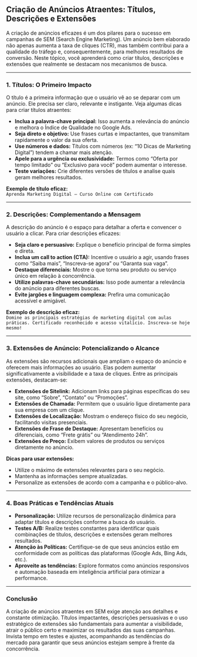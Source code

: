 
## Criação de Anúncios Atraentes: Títulos, Descrições e Extensões

A criação de anúncios eficazes é um dos pilares para o sucesso em campanhas de SEM (Search Engine Marketing). Um anúncio bem elaborado não apenas aumenta a taxa de cliques (CTR), mas também contribui para a qualidade do tráfego e, consequentemente, para melhores resultados de conversão. Neste tópico, você aprenderá como criar títulos, descrições e extensões que realmente se destacam nos mecanismos de busca.

---

### 1. Títulos: O Primeiro Impacto

O título é a primeira informação que o usuário vê ao se deparar com um anúncio. Ele precisa ser claro, relevante e instigante. Veja algumas dicas para criar títulos atraentes:

- **Inclua a palavra-chave principal:** Isso aumenta a relevância do anúncio e melhora o Índice de Qualidade no Google Ads.
- **Seja direto e objetivo:** Use frases curtas e impactantes, que transmitam rapidamente o valor da sua oferta.
- **Use números e dados:** Títulos com números (ex: “10 Dicas de Marketing Digital”) tendem a chamar mais atenção.
- **Apele para a urgência ou exclusividade:** Termos como “Oferta por tempo limitado” ou “Exclusivo para você” podem aumentar o interesse.
- **Teste variações:** Crie diferentes versões de títulos e analise quais geram melhores resultados.

**Exemplo de título eficaz:**  
`Aprenda Marketing Digital – Curso Online com Certificado`

---

### 2. Descrições: Complementando a Mensagem

A descrição do anúncio é o espaço para detalhar a oferta e convencer o usuário a clicar. Para criar descrições eficazes:

- **Seja claro e persuasivo:** Explique o benefício principal de forma simples e direta.
- **Inclua um call to action (CTA):** Incentive o usuário a agir, usando frases como “Saiba mais”, “Inscreva-se agora” ou “Garanta sua vaga”.
- **Destaque diferenciais:** Mostre o que torna seu produto ou serviço único em relação à concorrência.
- **Utilize palavras-chave secundárias:** Isso pode aumentar a relevância do anúncio para diferentes buscas.
- **Evite jargões e linguagem complexa:** Prefira uma comunicação acessível e amigável.

**Exemplo de descrição eficaz:**  
`Domine as principais estratégias de marketing digital com aulas práticas. Certificado reconhecido e acesso vitalício. Inscreva-se hoje mesmo!`

---

### 3. Extensões de Anúncio: Potencializando o Alcance

As extensões são recursos adicionais que ampliam o espaço do anúncio e oferecem mais informações ao usuário. Elas podem aumentar significativamente a visibilidade e a taxa de cliques. Entre as principais extensões, destacam-se:

- **Extensões de Sitelink:** Adicionam links para páginas específicas do seu site, como “Sobre”, “Contato” ou “Promoções”.
- **Extensões de Chamada:** Permitem que o usuário ligue diretamente para sua empresa com um clique.
- **Extensões de Localização:** Mostram o endereço físico do seu negócio, facilitando visitas presenciais.
- **Extensões de Frase de Destaque:** Apresentam benefícios ou diferenciais, como “Frete grátis” ou “Atendimento 24h”.
- **Extensões de Preço:** Exibem valores de produtos ou serviços diretamente no anúncio.

**Dicas para usar extensões:**

- Utilize o máximo de extensões relevantes para o seu negócio.
- Mantenha as informações sempre atualizadas.
- Personalize as extensões de acordo com a campanha e o público-alvo.

---

### 4. Boas Práticas e Tendências Atuais

- **Personalização:** Utilize recursos de personalização dinâmica para adaptar títulos e descrições conforme a busca do usuário.
- **Testes A/B:** Realize testes constantes para identificar quais combinações de títulos, descrições e extensões geram melhores resultados.
- **Atenção às Políticas:** Certifique-se de que seus anúncios estão em conformidade com as políticas das plataformas (Google Ads, Bing Ads, etc.).
- **Aproveite as tendências:** Explore formatos como anúncios responsivos e automação baseada em inteligência artificial para otimizar a performance.

---

### Conclusão

A criação de anúncios atraentes em SEM exige atenção aos detalhes e constante otimização. Títulos impactantes, descrições persuasivas e o uso estratégico de extensões são fundamentais para aumentar a visibilidade, atrair o público certo e maximizar os resultados das suas campanhas. Invista tempo em testes e ajustes, acompanhando as tendências do mercado para garantir que seus anúncios estejam sempre à frente da concorrência.
```
